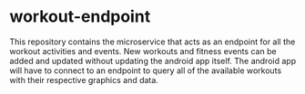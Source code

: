 # workout-endpoint

This repository contains the microservice that acts as an endpoint for all the workout activities and events.
New workouts and fitness events can be added and updated without updating the android app itself. The android app will have to connect to an endpoint to query all of the available workouts with their respective graphics and data.
